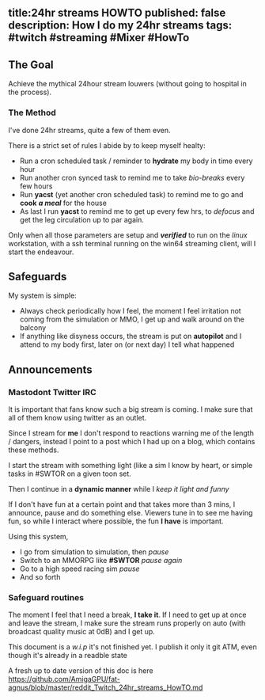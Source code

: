 title:24hr streams HOWTO
published: false
description: How I do my 24hr streams
tags: #twitch #streaming #Mixer #HowTo
--

## The Goal

Achieve the mythical 24hour stream louwers
(without going to hospital in the process).

### The Method
I've done 24hr streams, quite a few of them even.

There is a strict set of rules I abide by to keep myself healty:

- Run a cron scheduled task / reminder to **hydrate** my body in time every hour
- Run another cron synced task to remind me to take _bio-breaks_ every few hours
- Run **yacst** (yet another cron scheduled task) to remind me to go and **cook** _**a meal**_ for the house
- As last I run **yacst** to remind me to get up every few hrs, to _defocus_ and get the leg circulation up to par again.

Only when all those parameters are setup and _**verified**_ to run on the _linux_ workstation, with a ssh terminal running on the win64 streaming client, will I start the endeavour.

## Safeguards
My system is simple:

- Always check periodically how I feel, the moment I feel irritation not coming from the simulation or MMO, I get up and walk around on the balcony
- If anything like disyness occurs, the stream is put on **autopilot** and I attend to my body first, later on (or next day) I tell what happened


## Announcements
### Mastodont Twitter IRC

It is important that fans know such a big stream is coming. I make sure that all of them know using twitter as an outlet.

Since I stream for **me** I don't respond to reactions warning me of the length / dangers, instead I point to a post which I had up on a blog, which contains these methods.

I start the stream with something light (like a sim I know by heart, or simple tasks in #SWTOR on a given toon set.

Then I continue in a **dynamic manner** while I _keep it light and funny_

If I don't have fun at a certain point and that takes more than 3 mins, I announce, pause and do something else. Viewers tune in to see me having fun, so while I interact where possible, the fun **I have** is important.


Using this system,
- I go from simulation to simulation, then _pause_
- Switch to an MMORPG like **#SWTOR** _pause again_
- Go to a high speed racing sim _pause_
- And so forth


### Safeguard routines
The moment I feel that I need a break, **I take it**. If I need to get up at once and leave the stream, I make sure the stream runs properly on auto (with broadcast quality music at 0dB) and I get up.



This document is a _w.i.p_ it's not finished yet. I publish it only it git ATM, even though it's already in a readble state


A fresh up to date version of this doc is here
<https://github.com/AmigaGPU/fat-agnus/blob/master/reddit_Twitch_24hr_streams_HowTO.md>